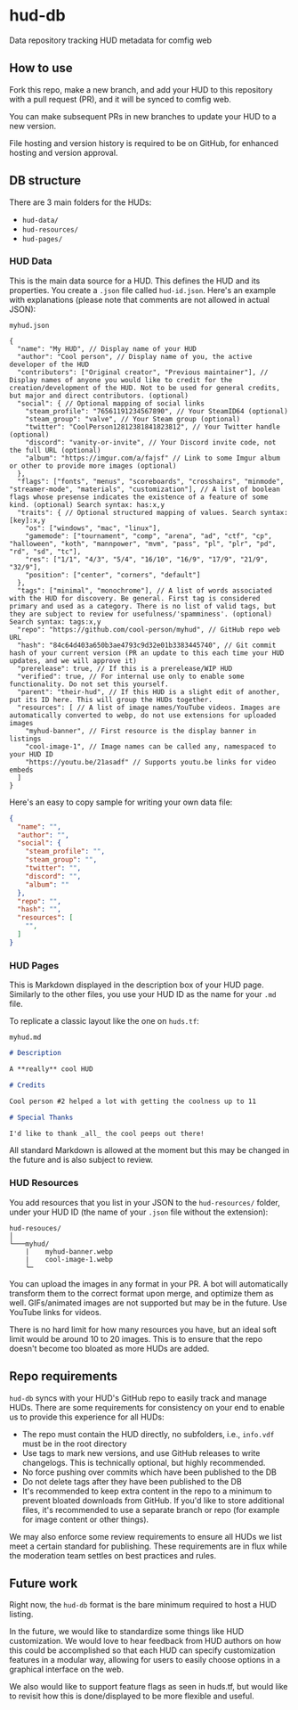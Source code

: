 # hud-db

Data repository tracking HUD metadata for comfig web

## How to use

Fork this repo, make a new branch, and add your HUD to this repository with a pull request (PR), and it will be synced to comfig web.

You can make subsequent PRs in new branches to update your HUD to a new version.

File hosting and version history is required to be on GitHub, for enhanced hosting and version approval.

## DB structure

There are 3 main folders for the HUDs:

* `hud-data/`
* `hud-resources/`
* `hud-pages/`

### HUD Data

This is the main data source for a HUD. This defines the HUD and its properties. You create a `.json` file called `hud-id.json`. Here's an example with explanations (please note that comments are not allowed in actual JSON):

`myhud.json`

```jsonc
{
  "name": "My HUD", // Display name of your HUD
  "author": "Cool person", // Display name of you, the active developer of the HUD
  "contributors": ["Original creator", "Previous maintainer"], // Display names of anyone you would like to credit for the creation/development of the HUD. Not to be used for general credits, but major and direct contributors. (optional)
  "social": { // Optional mapping of social links
    "steam_profile": "76561191234567890", // Your SteamID64 (optional)
    "steam_group": "valve", // Your Steam group (optional)
    "twitter": "CoolPerson12812381841823812", // Your Twitter handle (optional)
    "discord": "vanity-or-invite", // Your Discord invite code, not the full URL (optional)
    "album": "https://imgur.com/a/fajsf" // Link to some Imgur album or other to provide more images (optional)
  },
  "flags": ["fonts", "menus", "scoreboards", "crosshairs", "minmode", "streamer-mode", "materials", "customization"], // A list of boolean flags whose presense indicates the existence of a feature of some kind. (optional) Search syntax: has:x,y
  "traits": { // Optional structured mapping of values. Search syntax: [key]:x,y
    "os": ["windows", "mac", "linux"],
    "gamemode": ["tournament", "comp", "arena", "ad", "ctf", "cp", "halloween", "koth", "mannpower", "mvm", "pass", "pl", "plr", "pd", "rd", "sd", "tc"],
    "res": ["1/1", "4/3", "5/4", "16/10", "16/9", "17/9", "21/9", "32/9"],
    "position": ["center", "corners", "default"]
  },
  "tags": ["minimal", "monochrome"], // A list of words associated with the HUD for discovery. Be general. First tag is considered primary and used as a category. There is no list of valid tags, but they are subject to review for usefulness/'spamminess'. (optional) Search syntax: tags:x,y
  "repo": "https://github.com/cool-person/myhud", // GitHub repo web URL
  "hash": "84c64d403a650b3ae4793c9d32e01b3383445740", // Git commit hash of your current version (PR an update to this each time your HUD updates, and we will approve it)
  "prerelease": true, // If this is a prerelease/WIP HUD
  "verified": true, // For internal use only to enable some functionality. Do not set this yourself.
  "parent": "their-hud", // If this HUD is a slight edit of another, put its ID here. This will group the HUDs together.
  "resources": [ // A list of image names/YouTube videos. Images are automatically converted to webp, do not use extensions for uploaded images
    "myhud-banner", // First resource is the display banner in listings
    "cool-image-1", // Image names can be called any, namespaced to your HUD ID
    "https://youtu.be/21asadf" // Supports youtu.be links for video embeds
  ]
}
```

Here's an easy to copy sample for writing your own data file:

```json
{
  "name": "",
  "author": "",
  "social": {
    "steam_profile": "",
    "steam_group": "",
    "twitter": "",
    "discord": "",
    "album": ""
  },
  "repo": "",
  "hash": "",
  "resources": [
    "",
  ]
}
```

### HUD Pages

This is Markdown displayed in the description box of your HUD page. Similarly to the other files, you use your HUD ID as the name for your `.md` file.

To replicate a classic layout like the one on `huds.tf`:

`myhud.md`

```md
# Description

A **really** cool HUD

# Credits

Cool person #2 helped a lot with getting the coolness up to 11

# Special Thanks

I'd like to thank _all_ the cool peeps out there!
```

All standard Markdown is allowed at the moment but this may be changed in the future and is also subject to review.

### HUD Resources

You add resources that you list in your JSON to the `hud-resources/` folder, under your HUD ID (the name of your `.json` file without the extension):

```
hud-resouces/
│
└───myhud/
    |    myhud-banner.webp
    |    cool-image-1.webp
    └─
```

You can upload the images in any format in your PR. A bot will automatically transform them to the correct format upon merge, and optimize them as well. GIFs/animated images are not supported but may be in the future. Use YouTube links for videos.

There is no hard limit for how many resources you have, but an ideal soft limit would be around 10 to 20 images. This is to ensure that the repo doesn't become too bloated as more HUDs are added.

## Repo requirements

`hud-db` syncs with your HUD's GitHub repo to easily track and manage HUDs. There are some requirements for consistency on your end to enable us to provide this experience for all HUDs:

* The repo must contain the HUD directly, no subfolders, i.e., `info.vdf` must be in the root directory
* Use tags to mark new versions, and use GitHub releases to write changelogs. This is technically optional, but highly recommended.
* No force pushing over commits which have been published to the DB
* Do not delete tags after they have been published to the DB
* It's recommended to keep extra content in the repo to a minimum to prevent bloated downloads from GitHub. If you'd like to store additional files, it's recommended to use a separate branch or repo (for example for image content or other things).

We may also enforce some review requirements to ensure all HUDs we list meet a certain standard for publishing. These requirements are in flux while the moderation team settles on best practices and rules.

## Future work

Right now, the `hud-db` format is the bare minimum required to host a HUD listing.

In the future, we would like to standardize some things like HUD customization.
We would love to hear feedback from HUD authors on how this could be accomplished so that each HUD can specify customization features in a modular way, allowing for users to easily choose options in a graphical interface on the web.

We also would like to support feature flags as seen in huds.tf, but would like to revisit how this is done/displayed to be more flexible and useful.
